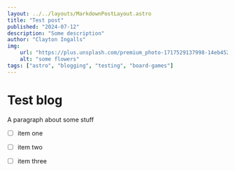 ```yaml
---
layout: ../../layouts/MarkdownPostLayout.astro
title: "Test post"
published: "2024-07-12"
description: "Some description"
author: "Clayton Ingalls"
img: 
    url: "https://plus.unsplash.com/premium_photo-1717529137998-14eb452fe28e?q=80&w=2970&auto=format&fit=crop&ixlib=rb-4.0.3&ixid=M3wxMjA3fDB8MHxwaG90by1wYWdlfHx8fGVufDB8fHx8fA%3D%3D"
    alt: "some flowers"
tags: ["astro", "blogging", "testing", "board-games"]
---
```


# Test blog

A paragraph about some stuff

- [ ] item one
- [ ] item two
- [ ] item three

